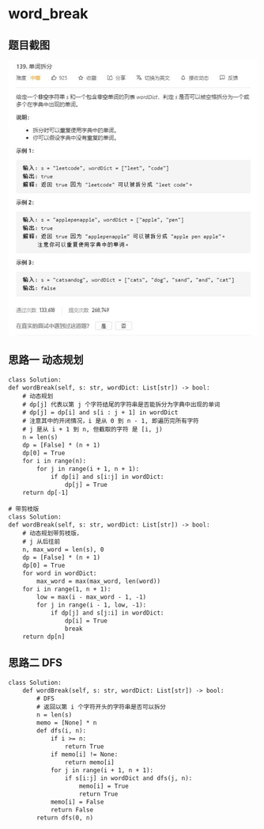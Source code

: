 
# word_break

## 题目截图
 ![](word_break.jpg)

## 思路一 动态规划


    class Solution:
    def wordBreak(self, s: str, wordDict: List[str]) -> bool:
        # 动态规划
        # dp[j] 代表以第 j 个字符结尾的字符串是否能拆分为字典中出现的单词
        # dp[j] = dp[i] and s[i : j + 1] in wordDict
        # 注意其中的开闭情况，i 是从 0 到 n - 1, 即遍历完所有字符
        # j 是从 i + 1 到 n, 但截取的字符 是 [i, j)
        n = len(s)
        dp = [False] * (n + 1)
        dp[0] = True
        for i in range(n):
            for j in range(i + 1, n + 1):
                if dp[i] and s[i:j] in wordDict:
                    dp[j] = True
        return dp[-1]

    # 带剪枝版
    class Solution:
    def wordBreak(self, s: str, wordDict: List[str]) -> bool:
        # 动态规划带剪枝版，
        # j 从后往前
        n, max_word = len(s), 0
        dp = [False] * (n + 1)
        dp[0] = True
        for word in wordDict:
            max_word = max(max_word, len(word))
        for i in range(1, n + 1):
            low = max(i - max_word - 1, -1)
            for j in range(i - 1, low, -1):
                if dp[j] and s[j:i] in wordDict:
                    dp[i] = True
                    break
        return dp[n]
        
## 思路二 DFS


    class Solution:
        def wordBreak(self, s: str, wordDict: List[str]) -> bool:
            # DFS
            # 返回以第 i 个字符开头的字符串是否可以拆分
            n = len(s)
            memo = [None] * n 
            def dfs(i, n):
                if i >= n:
                    return True
                if memo[i] != None:
                    return memo[i]
                for j in range(i + 1, n + 1):
                    if s[i:j] in wordDict and dfs(j, n):
                        memo[i] = True
                        return True
                memo[i] = False
                return False
            return dfs(0, n)
            